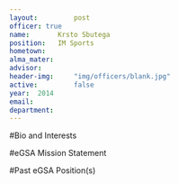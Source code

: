 ```yaml
---
layout:     	post
officer: true
name:      	Krsto Sbutega
position: 	IM Sports
hometown: 		
alma_mater: 	
advisor: 		
header-img: 	"img/officers/blank.jpg"
active: 		false
year:  2014
email: 			
department: 	
---
```


#Bio and Interests


#eGSA Mission Statement


#Past eGSA Position(s)
